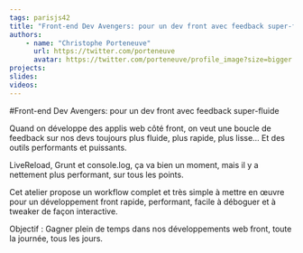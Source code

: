 ```yaml
---
tags: parisjs42
title: "Front-end Dev Avengers: pour un dev front avec feedback super-fluide"
authors:
    - name: "Christophe Porteneuve"
      url: https://twitter.com/porteneuve
      avatar: https://twitter.com/porteneuve/profile_image?size=bigger
projects:
slides:
videos:
---
```

#Front-end Dev Avengers: pour un dev front avec feedback super-fluide

Quand on développe des applis web côté front, on veut une boucle de feedback sur
nos devs toujours plus fluide, plus rapide, plus lisse…  Et des outils
performants et puissants.

LiveReload, Grunt et console.log, ça va bien un
moment, mais il y a nettement plus performant, sur tous les points.

Cet atelier propose un workflow complet et très simple à mettre en œuvre pour un
développement front rapide, performant, facile à déboguer et à tweaker de façon
interactive.

Objectif : Gagner plein de temps dans nos développements web front,
toute la journée, tous les jours.
